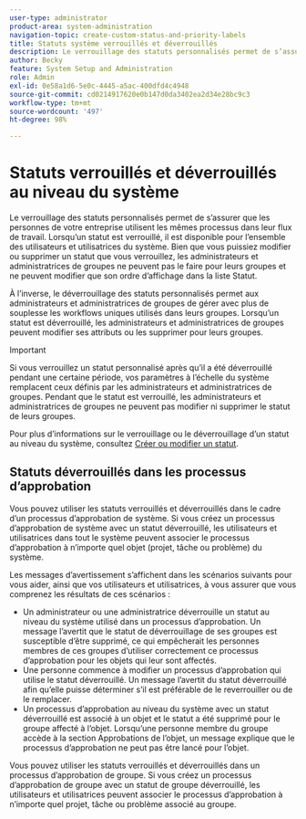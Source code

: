 ```yaml
---
user-type: administrator
product-area: system-administration
navigation-topic: create-custom-status-and-priority-labels
title: Statuts système verrouillés et déverrouillés
description: Le verrouillage des statuts personnalisés permet de s’assurer que les personnes de votre entreprise utilisent les mêmes processus dans leur flux de travail. Lorsqu’un statut est verrouillé, il est disponible pour l’ensemble des utilisateurs et utilisatrices du système. Bien que vous puissiez le modifier ou le supprimer, les administrateurs et administratrices de groupes ne peuvent pas le faire pour leurs groupes. À l’inverse, le déverrouillage des statuts personnalisés permet aux administrateurs et administratrices de groupes de gérer avec plus de souplesse les workflows uniques utilisés dans leurs groupes. Les attributs d’un statut déverrouillé peuvent être modifiés ou supprimés pour leurs groupes.
author: Becky
feature: System Setup and Administration
role: Admin
exl-id: 0e58a1d6-5e0c-4445-a5ac-400dfd4c4948
source-git-commit: cd0214917620e0b147d0da3402ea2d34e28bc9c3
workflow-type: tm+mt
source-wordcount: '497'
ht-degree: 98%

---
```


# Statuts verrouillés et déverrouillés au niveau du système

Le verrouillage des statuts personnalisés permet de s’assurer que les personnes de votre entreprise utilisent les mêmes processus dans leur flux de travail. Lorsqu’un statut est verrouillé, il est disponible pour l’ensemble des utilisateurs et utilisatrices du système. Bien que vous puissiez modifier ou supprimer un statut que vous verrouillez, les administrateurs et administratrices de groupes ne peuvent pas le faire pour leurs groupes et ne peuvent modifier que son ordre d’affichage dans la liste Statut.

À l’inverse, le déverrouillage des statuts personnalisés permet aux administrateurs et administratrices de groupes de gérer avec plus de souplesse les workflows uniques utilisés dans leurs groupes. Lorsqu’un statut est déverrouillé, les administrateurs et administratrices de groupes peuvent modifier ses attributs ou les supprimer pour leurs groupes.

>[!IMPORTANT]
>
>Si vous verrouillez un statut personnalisé après qu’il a été déverrouillé pendant une certaine période, vos paramètres à l’échelle du système remplacent ceux définis par les administrateurs et administratrices de groupes. Pendant que le statut est verrouillé, les administrateurs et administratrices de groupes ne peuvent pas modifier ni supprimer le statut de leurs groupes.

Pour plus d’informations sur le verrouillage ou le déverrouillage d’un statut au niveau du système, consultez [Créer ou modifier un statut](../../../administration-and-setup/customize-workfront/creating-custom-status-and-priority-labels/create-or-edit-a-status.md).

## Statuts déverrouillés dans les processus d’approbation

Vous pouvez utiliser les statuts verrouillés et déverrouillés dans le cadre d’un processus d’approbation de système. Si vous créez un processus d’approbation de système avec un statut déverrouillé, les utilisateurs et utilisatrices dans tout le système peuvent associer le processus d’approbation à n’importe quel objet (projet, tâche ou problème) du système.

Les messages d’avertissement s’affichent dans les scénarios suivants pour vous aider, ainsi que vos utilisateurs et utilisatrices, à vous assurer que vous comprenez les résultats de ces scénarios :

* Un administrateur ou une administratrice déverrouille un statut au niveau du système utilisé dans un processus d’approbation. Un message l’avertit que le statut de déverrouillage de ses groupes est susceptible d’être supprimé, ce qui empêcherait les personnes membres de ces groupes d’utiliser correctement ce processus d’approbation pour les objets qui leur sont affectés.
* Une personne commence à modifier un processus d’approbation qui utilise le statut déverrouillé. Un message l’avertit du statut déverrouillé afin qu’elle puisse déterminer s’il est préférable de le reverrouiller ou de le remplacer.
* Un processus d’approbation au niveau du système avec un statut déverrouillé est associé à un objet et le statut a été supprimé pour le groupe affecté à l’objet. Lorsqu’une personne membre du groupe accède à la section Approbations de l’objet, un message explique que le processus d’approbation ne peut pas être lancé pour l’objet.

Vous pouvez utiliser les statuts verrouillés et déverrouillés dans un processus d’approbation de groupe. Si vous créez un processus d’approbation de groupe avec un statut de groupe déverrouillé, les utilisateurs et utilisatrices peuvent associer le processus d’approbation à n’importe quel projet, tâche ou problème associé au groupe.
